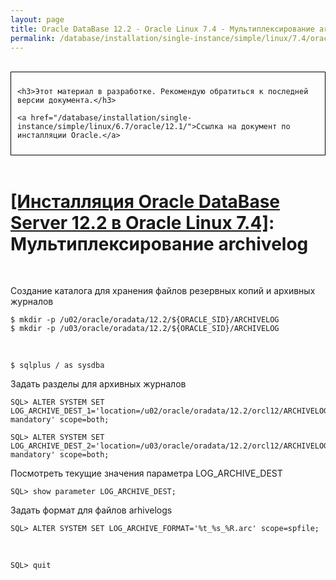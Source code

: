 ```yaml
---
layout: page
title: Oracle DataBase 12.2 - Oracle Linux 7.4 - Мультиплексирование archivelog
permalink: /database/installation/single-instance/simple/linux/7.4/oracle/12.2/oracle-archivelogs-multiplexing/
---
```


<br/>

<div style="padding:10px; border:thin solid black;">

	<h3>Этот материал в разработке. Рекомендую обратиться к последней версии документа.</h3>

    <a href="/database/installation/single-instance/simple/linux/6.7/oracle/12.1/">Ссылка на документ по инсталляции Oracle.</a>

</div>

<br/>

# <a href="/database/installation/single-instance/simple/linux/7.4/oracle/12.2/">[Инсталляция Oracle DataBase Server 12.2 в Oracle Linux 7.4]</a>: Мультиплексирование archivelog

<br/>

Создание каталога для хранения файлов резервных копий и архивных журналов

	$ mkdir -p /u02/oracle/oradata/12.2/${ORACLE_SID}/ARCHIVELOG
	$ mkdir -p /u03/oracle/oradata/12.2/${ORACLE_SID}/ARCHIVELOG

<br/>

	$ sqlplus / as sysdba

Задать разделы для архивных журналов

	SQL> ALTER SYSTEM SET LOG_ARCHIVE_DEST_1='location=/u02/oracle/oradata/12.2/orcl12/ARCHIVELOG mandatory' scope=both;

	SQL> ALTER SYSTEM SET LOG_ARCHIVE_DEST_2='location=/u03/oracle/oradata/12.2/orcl12/ARCHIVELOG mandatory' scope=both;


Посмотреть текущие значения параметра LOG_ARCHIVE_DEST

	SQL> show parameter LOG_ARCHIVE_DEST;


Задать формат для файлов arhivelogs


	SQL> ALTER SYSTEM SET LOG_ARCHIVE_FORMAT='%t_%s_%R.arc' scope=spfile;

<br/>

	SQL> quit
